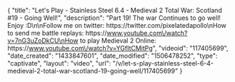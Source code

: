 {
    "title": "Let's Play - Stainless Steel 6.4 - Medieval 2 Total War: Scotland #19 - Going Well!",
    "description": "Part 19! The war Continues to go well! Enjoy :D\n\nFollow me on twitter: https:\/\/twitter.com\/pixelatedapollo\nHow to send me battle replays: https:\/\/www.youtube.com\/watch?v=7nG3uZoDkCU\nHow to play Medieval 2 Online: https:\/\/www.youtube.com\/watch?v=YGfItCMitPg",
    "videoid": "117405699",
    "date_created": "1433847601",
    "date_modified": "1506478252",
    "type": "captivate",
    "layout": "video",
    "url": "\/v\/let-s-play-stainless-steel-6-4-medieval-2-total-war-scotland-19-going-well\/117405699"
}